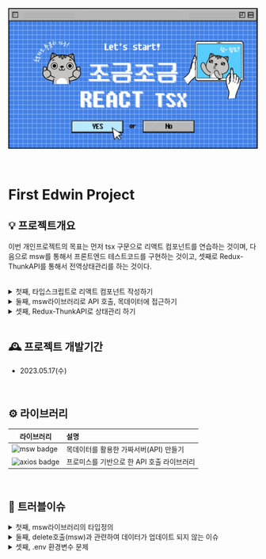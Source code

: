 <div align="center"><img src='./public/imgs/littlelittle-TS.png' alt="README-main-img" width="800px"></div>

<br/>
<br/>

# First Edwin Project
## 💡 프로젝트개요 
이번 개인프로젝트의 목표는 먼저 tsx 구문으로 리액트 컴포넌트를 연습하는 것이며, 다음으로 msw를 통해서 프론트엔드 테스트코드를 구현하는 것이고, 셋째로 Redux-ThunkAPI를 통해서 전역상태관리를 하는 것이다. 
<br/><br/>
<details>
<summary>첫째, 타입스크립트로 리액트 컴포넌트 작성하기 </summary>
타입스크립트를 도입하는 이유는 컴파일 단게에서 리소스를 제어하기 위함이다. 이를 통해서 코드의 안정성을 높이고자 한다. 예상치 못한 상황에서 발생되는 리소스 에러를 빌드 후 확인하는 것이 아니라, 컴파일 단계에서 확인하며 꼼꼼하게 코드를 작성하는 것은 중요하기 때문이다. 
<hr>
</details>

<details>
<summary>둘째, msw라이브러리로 API 호출, 목데이터에 접근하기</summary>
프론트 개발에 있어서 msw(Mock Service Worker) 라이브러리를 적용하는 것은 목데이터를 활용하여 API콜을 서버가 구축되기 이전에 테스트하고자 함에 있다. 이를 통해서 서버개발이 구축되기 전에 코드를 작성하는 것이 가능하다.

<br/>

- Mock Service Worker 라이브러리 <br/>
  네트워트의 요청을 가로채고, 가짜 응답을 제공하여 실제 서버와 독립적으로 작업할 수 있는 환경을 제공한다. 이를 통해서 개발자는 목데이터를 활용하여 특정 엔드포인트에 대한 응답을 정의하고, 실제 API호출 없이 응답을 받아올 수 있다. "msw"의 특별한 점은 네트워크 요청을 가로채는 방식을 사용한다는 것입니다. 이를 통해 애플리케이션의 실제 코드를 변경하지 않고도 API 호출을 가로채고 조작할 수 있습니다. 또한, "msw"는 강력한 요청 및 응답 핸들링 기능을 제공하므로 다양한 시나리오를 모방하고 테스트할 수 있습니다. 즉 "msw"는 개발자가 임시로 모의 데이터를 사용하거나, 백엔드 서버가 아직 준비되지 않았을 때도 애플리케이션의 API 호출을 테스트하고 개발할 수 있는 유용한 도구입니다.
- json-server 라이브러리 <br/>
  실제 백엔드 서버와는 별개로 동작하는 가상의 RESTful API 서버를 만들어주는 도구이다. JSON 파일이나 JavaScript 객체로부터 데이터를 읽어와서 해당 데이터를 기반으로 가짜 API를 생성할 수 있습니다
- 용어정리 <br/>
  엔드포인트(Endpoint) : 웹 API에서 특정 리소스에 접근하기 위한 URL 경로를 말합니다.
- 라이브러리 사용하기 <br/>
  첫째, src -> mock 폴더를 생성<br/>
  둘째, browser.ts 파일과 handlers.ts 파일 만들기<br/>
  셋째, [msw 서버열기](https://mswjs.io/docs/getting-started/integrate/browser)<br/>
   - `터미널에 명령` :  yarn msw init public/ --save
   - `터미널에 성공메시지 확인하기` : Service Worker successfully created!
   - `index.tsx`에 아래의 코드 넣이주기<br/><br/>

    ```tsx
    // Start the mocking conditionally.
    if (process.env.NODE_ENV === 'development') {
      const { worker } = require('./mork/browser')
      worker.start()
    }
    ```
  
  <img src='./public/imgs/msw01.png' alt="msw라이브러리" width="800px"><br/><br/>
  - `msw 실행`하여 data를 불러와보자. 
  <br/><br/>
  <img src='./public/imgs/msw02.png' alt="msw라이브러리" width="800px">

  <br/>

  - `msw` DELETE, POST까지 기능을 구현했다.(fetchAPI)<br/><br/>
  <img src='./public/imgs/msw04.gif' alt="msw라이브러리" width="800px">
<hr>
</div>
</details>

<details>
<summary>셋째, Redux-ThunkAPI로 상태관리 하기 </summary>
  항해99-13기를 이수하며 React-query와 Recoil에 대해서는 충분한 연습을 한 것 같다. 그러나 사실 Redux에 대해서는 todoLists만 작성해 보았지 그 이상을 도전하지는 못했다. 이번 프로젝트는 Redux 라이브러리를 연습하는 것을 목표로 삼고자 한다. 
<hr>
</details>
<br/>

## 🕰 프로젝트 개발기간
- 2023.05.17(수)

<br/>

## ⚙️ 라이브러리 
라이브러리 | 설명
---|:---
![msw badge](https://img.shields.io/badge/msw-^1.2.1.0-00B0FF?style=flat-square&logo=react&logoColor=white) | 목데이터를 활용한 가짜서버(API) 만들기
![axios badge](https://img.shields.io/badge/axios-^1.4.0.0-00B0FF?style=flat-square&logo=react&logoColor=white) | 프로미스를 기반으로 한 API 호출 라이브러리

<br/>

## 🔬 트러블이슈
<details>
<summary>첫째, msw라이브러리의 타입정의</summary>

  - `공식문서` : 공식문서에서는 찾아볼 수 없고 https://github.com/mswjs/msw/blob/main/test/browser/rest-api/basic.mocks.ts 을 통해서 해당 내용에 접근할 수 있는 것 같다. MSW 라이브러리의 GitHub 저장소는 다양한 문서와 예제를 제공하는데, 이를 통해서 볼 때 별도의 타입설정을 여기서는 하지 않는 것 같다. 

  - `타입단언` : delete 호출을 구현하려는 가운데 문제가 발생했다. 명시적 타입을 선언해주지 않은 결과, 실행된 타입추론이 문제가 되었다. 마우스를 올려보면 `const id: string | readonly string[]`으로 타입이 추론된 것으 볼 수 있다. 이는 req.params.id의 타입이 타입 시스템이 확실히 인지하지 못하기 때문이다. 단일하면 string이지만, 여러 값일 때는 배열로 처리되도록 인지했기 때문이다. 그러기에 개발자가 타입을 확신할 수 있다면 `as`(타입단언)을 통해서 타입을 명시적으로 선언함으로 타입 시스템을 우회할 수 있다. 그러나 GPT에 따르면 타입 단언은 타입 안정성을 잃을 수 있는 문제를 가지고 있기에 대안적인 방법(타입가드, 타입변환함수)로 접근하는 방법이 더 나은 방법이라고 한다. 해당 부분은 오늘 수업을 들을 부분이기에 추후에 적용하도록 하자.<br/>
      ```tsx
      // 문제의 타입 추론(req.params.id)
      // 에러메시지 : string | readonly string[]' 형식의 인수는 'string' 형식의 매개 변수에 할당될 수 없습니다.  'readonly string[]' 형식은 'string' 형식에 할당할 수 없습니다.ts(2345) 

      rest.delete(`${process.env.REACT_SERVER_KEY}/lists/:id`, async (req, res, ctx) => {
        const id = req.params.id as string;
        if (id) {
          const listsIndex = lists.findIndex(items => items.id === parseInt(id));
        }
        return res(ctx.status(200));
      })
      ```

<hr>
</details>

<details>
<summary>둘째, delete호출(msw)과 관련하여 데이터가 업데이트 되지 않는 이슈</summary>

  - `데이터의 동기화` : 현재 get 방식으로 가져온 자료는 useState에 의해서 관리받고 있다. 그리고 결과 msw의 값은 변경되지만, 해당 내용이 즉시 반영되지 못하는 이슈가 있었다. 당연하다. delete에 따른 서버데이터를 반영하지 못한 결과이다. 그래서 GPT에 물어봤지만, 역시 그 녀석은 원하는 바를 곧잘 말해주지 않는다. <br/><br/>
    ```tsx
    const deleteHandler = (id:number) => {
      fetch(`${process.env.REACT_SERVER_KEY}/lists/${id}`, {
      method: 'DELETE'
      })
      .then(() => {
      const updatedLists = getData.filter((item) => item.id !== id);
      setGetData(updatedLists); 
      })
      .catch (e => {
      console.log("error", e.message);

      }) 
    }
    ```
      GPT의 제안은 서버는 서버대로, 프론트의 데이터틑 프론트 대로 따로 관리하라는 조언이었다. 그런데 이것이 개발의도에 따른 것이라고는 생각하지 않는다. 서버의 데이터가 변경되었다면, 반영해야 한다. 그렇다. react-query를 사용했을 때를 복기하면, invalidateQuery를 통해서 쿼리키에 대한 무효화를 선언해주었다. 그래서 GET 메서드가 다시 요청되도록 하였다. 그렇다면, 위의 코드에서 delete 메서드가 동작한 이후에, get요청을 다시해주면 되지 않을까? 결과는 적중했다. <br/><br/>
    ```tsx
    const deleteHandler = (id:number) => {
      fetch(`${process.env.REACT_SERVER_KEY}/lists/${id}`, {
      method: 'DELETE'
      })
      .then(() => {
      handlerClick() // GET호출 메서드
      })
      .catch (e => {
      console.log("error", e.message);

      }) 
    }
    ```  
    <img src='./public/imgs/msw03.gif' alt="msw라이브러리" width="800px">   
<hr>
</details>

<details>
<summary>셋째, .env 환경변수 문제</summary>

  - `환경변수`는 접두어에 REACT_APP_ 을 반드시 붙여줘야 한다. 그렇지 않으면 undefined로 출력될 것이다. 
  - 해당 부분의 이슈 때문에 한참을 돌아온 것 같다. 
<hr>
</details>
